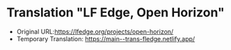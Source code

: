 # Translation "LF Edge, Open Horizon"

- Original URL:https://lfedge.org/projects/open-horizon/ 
- Temporary Translation: https://main--trans-fledge.netlify.app/


